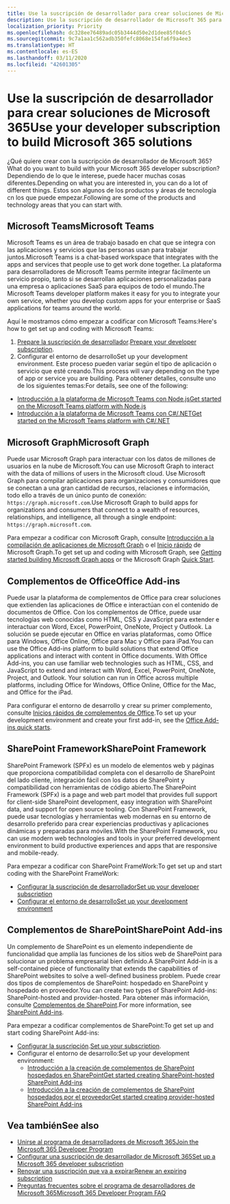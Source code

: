 ```yaml
---
title: Use la suscripción de desarrollador para crear soluciones de Microsoft 365
description: Use la suscripción de desarrollador de Microsoft 365 para crear las soluciones que quiera.
localization_priority: Priority
ms.openlocfilehash: dc328ee76489adc05b3444d50e2d1dee85f04dc5
ms.sourcegitcommit: 9c7a1aa1c562adb350fefc8068e154fa6f9a4ee3
ms.translationtype: HT
ms.contentlocale: es-ES
ms.lasthandoff: 03/11/2020
ms.locfileid: "42601305"
---
```

# <a name="use-your-developer-subscription-to-build-microsoft-365-solutions"></a><span data-ttu-id="28d0e-103">Use la suscripción de desarrollador para crear soluciones de Microsoft 365</span><span class="sxs-lookup"><span data-stu-id="28d0e-103">Use your developer subscription to build Microsoft 365 solutions</span></span>

<span data-ttu-id="28d0e-104">¿Qué quiere crear con la suscripción de desarrollador de Microsoft 365?</span><span class="sxs-lookup"><span data-stu-id="28d0e-104">What do you want to build with your Microsoft 365 developer subscription?</span></span> <span data-ttu-id="28d0e-105">Dependiendo de lo que le interese, puede hacer muchas cosas diferentes.</span><span class="sxs-lookup"><span data-stu-id="28d0e-105">Depending on what you are interested in, you can do a lot of different things.</span></span> <span data-ttu-id="28d0e-106">Estos son algunos de los productos y áreas de tecnología cn los que puede empezar.</span><span class="sxs-lookup"><span data-stu-id="28d0e-106">Following are some of the products and technology areas that you can start with.</span></span>

## <a name="microsoft-teams"></a><span data-ttu-id="28d0e-107">Microsoft Teams</span><span class="sxs-lookup"><span data-stu-id="28d0e-107">Microsoft Teams</span></span>

<span data-ttu-id="28d0e-108">Microsoft Teams es un área de trabajo basado en chat que se integra con las aplicaciones y servicios que las personas usan para trabajar juntos.</span><span class="sxs-lookup"><span data-stu-id="28d0e-108">Microsoft Teams is a chat-based workspace that integrates with the apps and services that people use to get work done together.</span></span> <span data-ttu-id="28d0e-109">La plataforma para desarrolladores de Microsoft Teams permite integrar fácilmente un servicio propio, tanto si se desarrollan aplicaciones personalizadas para una empresa o aplicaciones SaaS para equipos de todo el mundo.</span><span class="sxs-lookup"><span data-stu-id="28d0e-109">The Microsoft Teams developer platform makes it easy for you to integrate your own service, whether you develop custom apps for your enterprise or SaaS applications for teams around the world.</span></span>

<span data-ttu-id="28d0e-110">Aquí le mostramos cómo empezar a codificar con Microsoft Teams:</span><span class="sxs-lookup"><span data-stu-id="28d0e-110">Here's how to get set up and coding with Microsoft Teams:</span></span>

1. <span data-ttu-id="28d0e-111">[Prepare la suscripción de desarrollador](https://docs.microsoft.com/microsoftteams/platform/get-started/get-started-tenant).</span><span class="sxs-lookup"><span data-stu-id="28d0e-111">[Prepare your developer subscription](https://docs.microsoft.com/microsoftteams/platform/get-started/get-started-tenant).</span></span>
2. <span data-ttu-id="28d0e-112">Configurar el entorno de desarrollo</span><span class="sxs-lookup"><span data-stu-id="28d0e-112">Set up your development environment.</span></span> <span data-ttu-id="28d0e-113">Este proceso pueden variar según el tipo de aplicación o servicio que esté creando.</span><span class="sxs-lookup"><span data-stu-id="28d0e-113">This process will vary depending on the type of app or service you are building.</span></span> <span data-ttu-id="28d0e-114">Para obtener detalles, consulte uno de los siguientes temas:</span><span class="sxs-lookup"><span data-stu-id="28d0e-114">For details, see one of the following:</span></span>

  - [<span data-ttu-id="28d0e-115">Introducción a la plataforma de Microsoft Teams con Node.js</span><span class="sxs-lookup"><span data-stu-id="28d0e-115">Get started on the Microsoft Teams platform with Node.js</span></span>](https://docs.microsoft.com/microsoftteams/platform/get-started/get-started-nodejs-app-studio)
  - [<span data-ttu-id="28d0e-116">Introducción a la plataforma de Microsoft Teams con C#/.NET</span><span class="sxs-lookup"><span data-stu-id="28d0e-116">Get started on the Microsoft Teams platform with C#/.NET</span></span>](https://docs.microsoft.com/microsoftteams/platform/get-started/get-started-dotnet-app-studio)

## <a name="microsoft-graph"></a><span data-ttu-id="28d0e-117">Microsoft Graph</span><span class="sxs-lookup"><span data-stu-id="28d0e-117">Microsoft Graph</span></span>

<span data-ttu-id="28d0e-118">Puede usar Microsoft Graph para interactuar con los datos de millones de usuarios en la nube de Microsoft.</span><span class="sxs-lookup"><span data-stu-id="28d0e-118">You can use Microsoft Graph to interact with the data of millions of users in the Microsoft cloud.</span></span> <span data-ttu-id="28d0e-119">Use Microsoft Graph para compilar aplicaciones para organizaciones y consumidores que se conectan a una gran cantidad de recursos, relaciones e información, todo ello a través de un único punto de conexión: `https://graph.microsoft.com`.</span><span class="sxs-lookup"><span data-stu-id="28d0e-119">Use Microsoft Graph to build apps for organizations and consumers that connect to a wealth of resources, relationships, and intelligence, all through a single endpoint: `https://graph.microsoft.com`.</span></span>

<span data-ttu-id="28d0e-120">Para empezar a codificar con Microsoft Graph, consulte [Introducción a la compilación de aplicaciones de Microsoft Graph](https://developer.microsoft.com/es-ES/graph/get-started) o el [Inicio rápido](https://developer.microsoft.com/es-ES/graph/quick-start) de Microsoft Graph.</span><span class="sxs-lookup"><span data-stu-id="28d0e-120">To get set up and coding with Microsoft Graph, see [Getting started building Microsoft Graph apps](https://developer.microsoft.com/es-ES/graph/get-started) or the Microsoft Graph [Quick Start](https://developer.microsoft.com/es-ES/graph/quick-start).</span></span>

## <a name="office-add-ins"></a><span data-ttu-id="28d0e-121">Complementos de Office</span><span class="sxs-lookup"><span data-stu-id="28d0e-121">Office Add-ins</span></span>

<span data-ttu-id="28d0e-p105">Puede usar la plataforma de complementos de Office para crear soluciones que extienden las aplicaciones de Office e interactúan con el contenido de documentos de Office. Con los complementos de Office, puede usar tecnologías web conocidas como HTML, CSS y JavaScript para extender e interactuar con Word, Excel, PowerPoint, OneNote, Project y Outlook. La solución se puede ejecutar en Office en varias plataformas, como Office para Windows, Office Online, Office para Mac y Office para iPad.</span><span class="sxs-lookup"><span data-stu-id="28d0e-p105">You can use the Office Add-ins platform to build solutions that extend Office applications and interact with content in Office documents. With Office Add-ins, you can use familiar web technologies such as HTML, CSS, and JavaScript to extend and interact with Word, Excel, PowerPoint, OneNote, Project, and Outlook. Your solution can run in Office across multiple platforms, including Office for Windows, Office Online, Office for the Mac, and Office for the iPad.</span></span>

<span data-ttu-id="28d0e-125">Para configurar el entorno de desarrollo y crear su primer complemento, consulte [Inicios rápidos de complementos de Office](https://docs.microsoft.com/office/dev/add-ins/).</span><span class="sxs-lookup"><span data-stu-id="28d0e-125">To set up your development environment and create your first add-in, see the [Office Add-ins quick starts](https://docs.microsoft.com/office/dev/add-ins/).</span></span>

## <a name="sharepoint-framework"></a><span data-ttu-id="28d0e-126">SharePoint Framework</span><span class="sxs-lookup"><span data-stu-id="28d0e-126">SharePoint Framework</span></span>

<span data-ttu-id="28d0e-127">SharePoint Framework (SPFx) es un modelo de elementos web y páginas que proporciona compatibilidad completa con el desarrollo de SharePoint del lado cliente, integración fácil con los datos de SharePoint y compatibilidad con herramientas de código abierto.</span><span class="sxs-lookup"><span data-stu-id="28d0e-127">The SharePoint Framework (SPFx) is a page and web part model that provides full support for client-side SharePoint development, easy integration with SharePoint data, and support for open source tooling.</span></span> <span data-ttu-id="28d0e-128">Con SharePoint Framework, puede usar tecnologías y herramientas web modernas en su entorno de desarrollo preferido para crear experiencias productivas y aplicaciones dinámicas y preparadas para móviles.</span><span class="sxs-lookup"><span data-stu-id="28d0e-128">With the SharePoint Framework, you can use modern web technologies and tools in your preferred development environment to build productive experiences and apps that are responsive and mobile-ready.</span></span>

<span data-ttu-id="28d0e-129">Para empezar a codificar con SharePoint FrameWork:</span><span class="sxs-lookup"><span data-stu-id="28d0e-129">To get set up and start coding with the SharePoint FrameWork:</span></span>

- [<span data-ttu-id="28d0e-130">Configurar la suscripción de desarrollador</span><span class="sxs-lookup"><span data-stu-id="28d0e-130">Set up your developer subscription</span></span>](https://docs.microsoft.com/sharepoint/dev/spfx/set-up-your-developer-tenant)
- [<span data-ttu-id="28d0e-131">Configurar el entorno de desarrollo</span><span class="sxs-lookup"><span data-stu-id="28d0e-131">Set up your development environment</span></span>](https://docs.microsoft.com/sharepoint/dev/spfx/set-up-your-development-environment)

## <a name="sharepoint-add-ins"></a><span data-ttu-id="28d0e-132">Complementos de SharePoint</span><span class="sxs-lookup"><span data-stu-id="28d0e-132">SharePoint Add-ins</span></span> 

<span data-ttu-id="28d0e-133">Un complemento de SharePoint es un elemento independiente de funcionalidad que amplía las funciones de los sitios web de SharePoint para solucionar un problema empresarial bien definido.</span><span class="sxs-lookup"><span data-stu-id="28d0e-133">A SharePoint Add-in is a self-contained piece of functionality that extends the capabilities of SharePoint websites to solve a well-defined business problem.</span></span> <span data-ttu-id="28d0e-134">Puede crear dos tipos de complementos de SharePoint: hospedado en SharePoint y hospedado en proveedor.</span><span class="sxs-lookup"><span data-stu-id="28d0e-134">You can create two types of SharePoint Add-ins: SharePoint-hosted and provider-hosted.</span></span> <span data-ttu-id="28d0e-135">Para obtener más información, consulte [Complementos de SharePoint](https://docs.microsoft.com/sharepoint/dev/sp-add-ins/sharepoint-add-ins).</span><span class="sxs-lookup"><span data-stu-id="28d0e-135">For more information, see [SharePoint Add-ins](https://docs.microsoft.com/sharepoint/dev/sp-add-ins/sharepoint-add-ins).</span></span>

<span data-ttu-id="28d0e-136">Para empezar a codificar complementos de SharePoint:</span><span class="sxs-lookup"><span data-stu-id="28d0e-136">To get set up and start coding SharePoint Add-ins:</span></span>

- <span data-ttu-id="28d0e-137">[Configurar la suscripción](https://docs.microsoft.com/sharepoint/dev/spfx/set-up-your-developer-tenant).</span><span class="sxs-lookup"><span data-stu-id="28d0e-137">[Set up your subscription](https://docs.microsoft.com/sharepoint/dev/spfx/set-up-your-developer-tenant).</span></span>  
- <span data-ttu-id="28d0e-138">Configurar el entorno de desarrollo:</span><span class="sxs-lookup"><span data-stu-id="28d0e-138">Set up your development environment:</span></span> 
  - [<span data-ttu-id="28d0e-139">Introducción a la creación de complementos de SharePoint hospedados en SharePoint</span><span class="sxs-lookup"><span data-stu-id="28d0e-139">Get started creating SharePoint-hosted SharePoint Add-ins</span></span>](https://docs.microsoft.com/sharepoint/dev/sp-add-ins/get-started-creating-sharepoint-hosted-sharepoint-add-ins)  
  - [<span data-ttu-id="28d0e-140">Introducción a la creación de complementos de SharePoint hospedados por el proveedor</span><span class="sxs-lookup"><span data-stu-id="28d0e-140">Get started creating provider-hosted SharePoint Add-ins</span></span>](https://docs.microsoft.com/sharepoint/dev/sp-add-ins/get-started-creating-provider-hosted-sharepoint-add-ins)  

## <a name="see-also"></a><span data-ttu-id="28d0e-141">Vea también</span><span class="sxs-lookup"><span data-stu-id="28d0e-141">See also</span></span>

- [<span data-ttu-id="28d0e-142">Unirse al programa de desarrolladores de Microsoft 365</span><span class="sxs-lookup"><span data-stu-id="28d0e-142">Join the Microsoft 365 Developer Program</span></span>](microsoft-365-developer-program.md)
- [<span data-ttu-id="28d0e-143">Configurar una suscripción de desarrollador de Microsoft 365</span><span class="sxs-lookup"><span data-stu-id="28d0e-143">Set up a Microsoft 365 developer subscription</span></span>](microsoft-365-developer-program-get-started.md) 
- [<span data-ttu-id="28d0e-144">Renovar una suscripción que va a expirar</span><span class="sxs-lookup"><span data-stu-id="28d0e-144">Renew an expiring subscription</span></span>](subscription-expiration-and-renewal.md)
- [<span data-ttu-id="28d0e-145">Preguntas frecuentes sobre el programa de desarrolladores de Microsoft 365</span><span class="sxs-lookup"><span data-stu-id="28d0e-145">Microsoft 365 Developer Program FAQ</span></span>](microsoft-365-developer-program-faq.md) 
